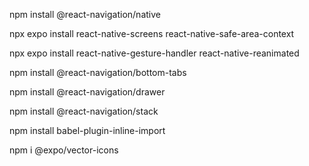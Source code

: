 npm install @react-navigation/native

npx expo install react-native-screens react-native-safe-area-context

npx expo install react-native-gesture-handler react-native-reanimated

npm install @react-navigation/bottom-tabs

npm install @react-navigation/drawer

npm install @react-navigation/stack

npm install babel-plugin-inline-import

npm i @expo/vector-icons